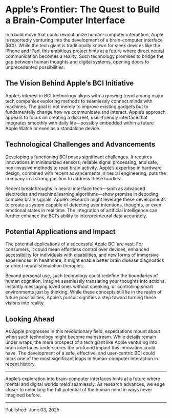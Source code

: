 # Apple’s Frontier: The Quest to Build a Brain-Computer Interface

In a bold move that could revolutionize human-computer interaction, Apple is reportedly venturing into the development of a brain-computer interface (BCI). While the tech giant is traditionally known for sleek devices like the iPhone and iPad, this ambitious project hints at a future where direct neural communication becomes a reality. Such technology promises to bridge the gap between human thoughts and digital systems, opening doors to unprecedented possibilities.

## The Vision Behind Apple’s BCI Initiative

Apple’s interest in BCI technology aligns with a growing trend among major tech companies exploring methods to seamlessly connect minds with machines. The goal is not merely to improve existing gadgets but to fundamentally change how we communicate and interact. Apple’s approach appears to focus on creating a discreet, user-friendly interface that integrates smoothly with daily life—possibly embedded within a future Apple Watch or even as a standalone device.

## Technological Challenges and Advancements

Developing a functioning BCI poses significant challenges. It requires innovations in miniaturized sensors, reliable signal processing, and safe, non-invasive methods to read brain activity. Apple’s expertise in hardware design, combined with recent advancements in neural engineering, puts the company in a strong position to address these hurdles.

Recent breakthroughs in neural interface tech—such as advanced electrodes and machine learning algorithms—show promise in decoding complex brain signals. Apple’s research might leverage these developments to create a system capable of detecting user intentions, thoughts, or even emotional states in real time. The integration of artificial intelligence can further enhance the BCI’s ability to interpret neural data accurately.

## Potential Applications and Impact

The potential applications of a successful Apple BCI are vast. For consumers, it could mean effortless control over devices, enhanced accessibility for individuals with disabilities, and new forms of immersive experiences. In healthcare, it might enable better brain disease diagnostics or direct neural stimulation therapies.

Beyond personal use, such technology could redefine the boundaries of human cognition. Imagine seamlessly translating your thoughts into actions, instantly messaging loved ones without speaking, or controlling smart environments just by thinking. While these concepts still lie in the realm of future possibilities, Apple’s pursuit signifies a step toward turning these visions into reality.

## Looking Ahead

As Apple progresses in this revolutionary field, expectations mount about when such technology might become mainstream. While details remain under wraps, the mere prospect of a tech giant like Apple venturing into brain interfaces underscores the profound impact this innovation could have. The development of a safe, effective, and user-centric BCI could mark one of the most significant leaps in human-computer interaction in recent history.

--- 

Apple’s exploration into brain-computer interfaces hints at a future where mental and digital worlds meld seamlessly. As research advances, we edge closer to unlocking the full potential of the human mind in ways never imagined before.

---

Published: June 03, 2025
